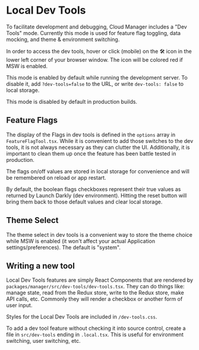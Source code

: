 # Local Dev Tools

To facilitate development and debugging, Cloud Manager includes a "Dev Tools" mode. Currently this mode is used for feature flag toggling, data mocking, and theme & environment switching.

In order to access the dev tools, hover or click (mobile) on the 🛠 icon in the lower left corner of your browser window. The icon will be colored red if MSW is enabled.

This mode is enabled by default while running the development server. To disable it, add `?dev-tools=false` to the URL, or write `dev-tools: false` to local storage.

This mode is disabled by default in production builds.

## Feature Flags

The display of the Flags in dev tools is defined in the `options` array in `FeatureFlagTool.tsx`. While it is convenient to add those switches to the dev tools, it is not always necessary as they can clutter the UI. Additionally, it is important to clean them up once the feature has been battle tested in production.

The flags on/off values are stored in local storage for convenience and will be remembered on reload or app restart.

By default, the boolean flags checkboxes represent their true values as returned by Launch Darkly (dev environment). Hitting the reset button will bring them back to those default values and clear local storage.

## Theme Select

The theme select in dev tools is a convenient way to store the theme choice while MSW is enabled (it won't affect your actual Application settings/preferences). The default is "system".

## Writing a new tool

Local Dev Tools features are simply React Components that are rendered by `packages/manager/src/dev-tools/dev-tools.tsx`. They can do things like: manage state, read from the Redux store, write to the Redux store, make API calls, etc. Commonly they will render a checkbox or another form of user input.

Styles for the Local Dev Tools are included in `/dev-tools.css`.

To add a dev tool feature without checking it into source control, create a file in `src/dev-tools` ending in `.local.tsx`. This is useful for environment switching, user switching, etc.
